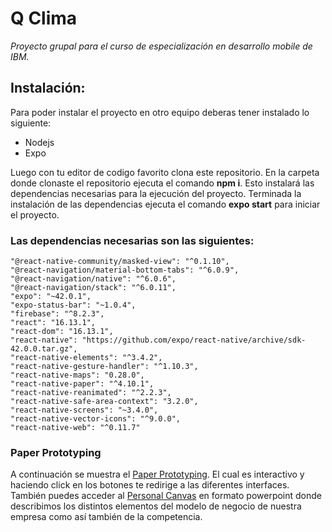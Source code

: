 # Q Clima
_Proyecto grupal para el curso de especialización en desarrollo mobile de IBM._

## Instalación:
Para poder instalar el proyecto en otro equipo deberas tener instalado lo siguiente:
* Nodejs
* Expo

Luego con tu editor de codigo favorito clona este repositorio. En la carpeta donde clonaste el repositorio ejecuta el comando **npm i**. 
Esto instalará las dependencias necesarias para la ejecución del proyecto. Terminada la instalación de las dependencias ejecuta el comando
**expo start** para iniciar el proyecto.

### Las dependencias necesarias son las siguientes:

    "@react-native-community/masked-view": "^0.1.10",
    "@react-navigation/material-bottom-tabs": "^6.0.9",
    "@react-navigation/native": "^6.0.6",
    "@react-navigation/stack": "^6.0.11",
    "expo": "~42.0.1",
    "expo-status-bar": "~1.0.4",
    "firebase": "^8.2.3",
    "react": "16.13.1",
    "react-dom": "16.13.1",
    "react-native": "https://github.com/expo/react-native/archive/sdk-42.0.0.tar.gz",
    "react-native-elements": "^3.4.2",
    "react-native-gesture-handler": "^1.10.3",
    "react-native-maps": "0.28.0",
    "react-native-paper": "^4.10.1",
    "react-native-reanimated": "^2.2.3",
    "react-native-safe-area-context": "3.2.0",
    "react-native-screens": "~3.4.0",
    "react-native-vector-icons": "^9.0.0",
    "react-native-web": "^0.11.7"
    

### Paper Prototyping
A continuación se muestra el  [Paper Prototyping](https://www.figma.com/file/vBVv3NP1MPgFDVNWRLyGkI/Untitled?node-id=0%3A1).
El cual es interactivo y  haciendo click en los botones te redirige a las diferentes interfaces. También puedes acceder al
[Personal Canvas](https://bit.ly/3I4DY9D) en formato powerpoint donde describimos los distintos elementos del modelo de negocio
de nuestra empresa como así también de la competencia. 

